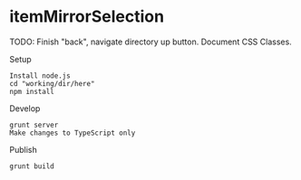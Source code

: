 itemMirrorSelection
===================

TODO: Finish "back", navigate directory up button. Document CSS Classes.

Setup

    Install node.js
    cd "working/dir/here"
    npm install

Develop

    grunt server
    Make changes to TypeScript only

Publish

    grunt build
